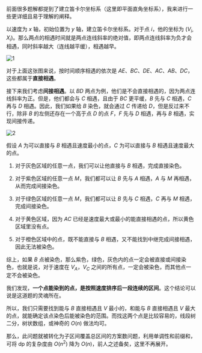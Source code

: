 前面很多题解都提到了建立笛卡尔坐标系（这里即平面直角坐标系），我来进行一些更详细且易于理解的阐释。

以速度为 $x$ 轴，初始位置为 $y$ 轴，建立笛卡尔坐标系。对于点 $i$，他的坐标为 $(V_{i},X_{i})$。那么两点的相遇时间就是两点连线斜率的绝对值，即两点连线斜率为负才会相遇，同时斜率越大（连线越平缓），相遇越早。

![1](https://cdn.luogu.com.cn/upload/image_hosting/zsjjqtdy.png)

对于上面这张图来说，按时间顺序相遇的依次是 $AE、BC、DE、AC、AB、DC$，这些都属于**直接相遇**。

接下来我们考虑**间接相遇**。以 $BD$ 两点为例，他们是不会直接相遇的，因为两点连线斜率为正。但是，他们都会与 $C$ 相遇，且由于 $BC$ 更平缓，$B$ 先与 $C$ 相遇，$C$ 再与 $D$ 相遇。因此，我们如果给 $B$ 染色，就会通过 $C$ 传递给 $D$，但是反过来不行，除非 $B$ 的左侧还存在一个高于点 $D$ 的点 $F$，$F$ 先与 $D$ 相遇，再与 $B$ 相遇，实现间接传递。

![2](https://cdn.luogu.com.cn/upload/image_hosting/ggltonqd.png)

假设 $A$ 为可以直接与 $B$ 相遇且速度最小的点，$C$ 为可以直接与 $B$ 相遇且速度最大的点。
1. 对于灰色区域的任意一点，我们可以让他直接与 $B$ 相遇，完成直接染色。

2. 对于紫色区域的任意一点 $M$，我们都可以让 $B$ 先与 $A$ 相遇，$A$ 与 $M$ 再相遇，从而完成间接染色。

3. 对于绿色区域的任意一点 $M$，我们都可以让 $B$ 先与 $C$ 相遇，$C$ 再与 $M$ 相遇，完成间接染色。

4. 对于黄色区域，因为 $AC$ 已经是速度最大或最小的能直接相遇的点，所以黄色区域里没有点。

5. 对于橙色区域中的点，既不能直接与 $B$ 相遇，又不能找到中继完成间接相遇，因此无法被染色。

综上，如果 $B$ 点被染色，那么紫色，绿色，灰色内的点一定会被直接或间接染色，也就是说，对于速度在 $V_{A}$，$V_{C}$ 之间的所有点，一定会被染色，而其他点一定不会被染色。

我们发现，**一个点能染到的点，是按照速度排序后一段连续的区间**。这个结论可以说是这道题的灵魂所在。

所以，我们只需要找到能与 $B$ 直接相遇且 $V$ 最小的，和能与 $B$ 直接相遇且 $V$ 最大的点，就能确定该点染色后能被染色的范围。而找这两个点是比较容易的，线段树二分，树状数组，或神奇的 $O(n)$ 做法均可。

那么，此问题就被转化为子区间覆盖总区间的方案数问题，利用单调性和前缀和，可将 dp 的复杂度由 $O(n_{}^{2})$ 降为 $O(n)$，前人之述备矣，这里不再展开。